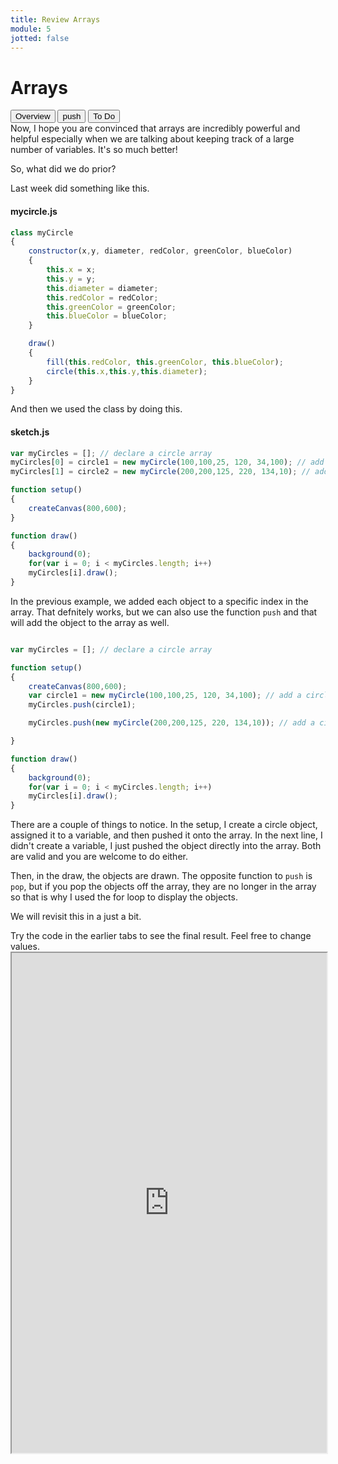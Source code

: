 ```yaml
---
title: Review Arrays
module: 5
jotted: false
---
```



# Arrays
<div class="tab">
  <button class="tablinks active" onclick="openTab(event, 'Overview')">Overview</button>
  <button class="tablinks" onclick="openTab(event, 'push')">push</button>
  <button class="tablinks" onclick="openTab(event, 'ToDo')">To Do</button>
 
</div>

<div id="Overview" class="tabcontent" style="display:block"  >
<div class="tabhtml" markdown="1">
Now, I hope you are convinced that arrays are incredibly powerful and helpful especially when we are talking about keeping track of a large number of variables.  It's so much better!

So, what did we do prior?

Last week did something like this.

#### mycircle.js

```js
class myCircle
{
    constructor(x,y, diameter, redColor, greenColor, blueColor)
    {
        this.x = x;
        this.y = y;
        this.diameter = diameter;
        this.redColor = redColor;
        this.greenColor = greenColor;
        this.blueColor = blueColor;
    }

    draw()
    {
        fill(this.redColor, this.greenColor, this.blueColor);
        circle(this.x,this.y,this.diameter);
    }
}

```

And then we used the class by doing this.

#### sketch.js

```js
var myCircles = []; // declare a circle array
myCircles[0] = circle1 = new myCircle(100,100,25, 120, 34,100); // add a circle to index 0
myCircles[1] = circle2 = new myCircle(200,200,125, 220, 134,10); // add a circle to index 1

function setup()
{
    createCanvas(800,600);
}

function draw()
{
    background(0);
    for(var i = 0; i < myCircles.length; i++)
    myCircles[i].draw();
}
```

</div>
</div>
<div id="push" class="tabcontent">
<div class="tabhtml" markdown="1">

In the previous example, we added each object to a specific index in the array. That defnitely works, but we can also use the function `push` and that will add the object to the array as well. 

```js

var myCircles = []; // declare a circle array

function setup()
{
    createCanvas(800,600);
    var circle1 = new myCircle(100,100,25, 120, 34,100); // add a circle to index 0
    myCircles.push(circle1);

    myCircles.push(new myCircle(200,200,125, 220, 134,10)); // add a circle to index 1

}

function draw()
{
    background(0);
    for(var i = 0; i < myCircles.length; i++)
    myCircles[i].draw();
}

```

There are a couple of things to notice.  In the setup, I create a circle object, assigned it to a variable, and then pushed it onto the array.  In the next line, I didn't create a variable, I just pushed the object directly into the array. Both are valid and you are welcome to do either.

Then, in the draw, the objects are drawn.  The opposite function to `push` is `pop`, but if you pop the objects off the array, they are no longer in the array so that is why I used the for loop to display the objects.

We will revisit this in a just a bit.

</div>
</div>
<div id="ToDo" class="tabcontent">
<div class="tabhtml" markdown="1">
Try the code in the earlier tabs to see the final result. Feel free to change values.

<iframe src="https://editor.p5js.org/" width="100%" height="800px"></iframe>
</div>
</div>